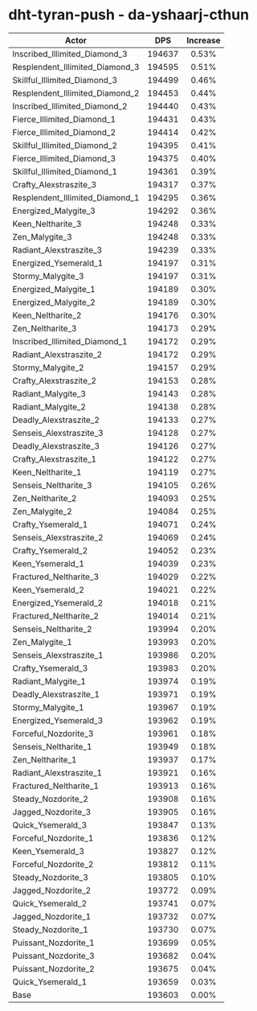 # dht-tyran-push - da-yshaarj-cthun
| Actor | DPS | Increase |
|---|:---:|:---:|
|Inscribed_Illimited_Diamond_3|194637|0.53%|
|Resplendent_Illimited_Diamond_3|194595|0.51%|
|Skillful_Illimited_Diamond_3|194499|0.46%|
|Resplendent_Illimited_Diamond_2|194453|0.44%|
|Inscribed_Illimited_Diamond_2|194440|0.43%|
|Fierce_Illimited_Diamond_1|194431|0.43%|
|Fierce_Illimited_Diamond_2|194414|0.42%|
|Skillful_Illimited_Diamond_2|194395|0.41%|
|Fierce_Illimited_Diamond_3|194375|0.40%|
|Skillful_Illimited_Diamond_1|194361|0.39%|
|Crafty_Alexstraszite_3|194317|0.37%|
|Resplendent_Illimited_Diamond_1|194295|0.36%|
|Energized_Malygite_3|194292|0.36%|
|Keen_Neltharite_3|194248|0.33%|
|Zen_Malygite_3|194248|0.33%|
|Radiant_Alexstraszite_3|194239|0.33%|
|Energized_Ysemerald_1|194197|0.31%|
|Stormy_Malygite_3|194197|0.31%|
|Energized_Malygite_1|194189|0.30%|
|Energized_Malygite_2|194189|0.30%|
|Keen_Neltharite_2|194176|0.30%|
|Zen_Neltharite_3|194173|0.29%|
|Inscribed_Illimited_Diamond_1|194172|0.29%|
|Radiant_Alexstraszite_2|194172|0.29%|
|Stormy_Malygite_2|194157|0.29%|
|Crafty_Alexstraszite_2|194153|0.28%|
|Radiant_Malygite_3|194143|0.28%|
|Radiant_Malygite_2|194138|0.28%|
|Deadly_Alexstraszite_2|194133|0.27%|
|Senseis_Alexstraszite_3|194128|0.27%|
|Deadly_Alexstraszite_3|194126|0.27%|
|Crafty_Alexstraszite_1|194122|0.27%|
|Keen_Neltharite_1|194119|0.27%|
|Senseis_Neltharite_3|194105|0.26%|
|Zen_Neltharite_2|194093|0.25%|
|Zen_Malygite_2|194084|0.25%|
|Crafty_Ysemerald_1|194071|0.24%|
|Senseis_Alexstraszite_2|194069|0.24%|
|Crafty_Ysemerald_2|194052|0.23%|
|Keen_Ysemerald_1|194039|0.23%|
|Fractured_Neltharite_3|194029|0.22%|
|Keen_Ysemerald_2|194021|0.22%|
|Energized_Ysemerald_2|194018|0.21%|
|Fractured_Neltharite_2|194014|0.21%|
|Senseis_Neltharite_2|193994|0.20%|
|Zen_Malygite_1|193993|0.20%|
|Senseis_Alexstraszite_1|193986|0.20%|
|Crafty_Ysemerald_3|193983|0.20%|
|Radiant_Malygite_1|193974|0.19%|
|Deadly_Alexstraszite_1|193971|0.19%|
|Stormy_Malygite_1|193967|0.19%|
|Energized_Ysemerald_3|193962|0.19%|
|Forceful_Nozdorite_3|193961|0.18%|
|Senseis_Neltharite_1|193949|0.18%|
|Zen_Neltharite_1|193937|0.17%|
|Radiant_Alexstraszite_1|193921|0.16%|
|Fractured_Neltharite_1|193913|0.16%|
|Steady_Nozdorite_2|193908|0.16%|
|Jagged_Nozdorite_3|193905|0.16%|
|Quick_Ysemerald_3|193847|0.13%|
|Forceful_Nozdorite_1|193836|0.12%|
|Keen_Ysemerald_3|193827|0.12%|
|Forceful_Nozdorite_2|193812|0.11%|
|Steady_Nozdorite_3|193805|0.10%|
|Jagged_Nozdorite_2|193772|0.09%|
|Quick_Ysemerald_2|193741|0.07%|
|Jagged_Nozdorite_1|193732|0.07%|
|Steady_Nozdorite_1|193730|0.07%|
|Puissant_Nozdorite_1|193699|0.05%|
|Puissant_Nozdorite_3|193682|0.04%|
|Puissant_Nozdorite_2|193675|0.04%|
|Quick_Ysemerald_1|193659|0.03%|
|Base|193603|0.00%|
